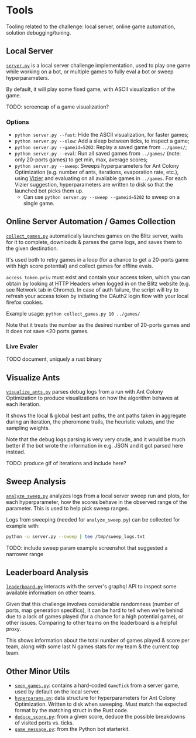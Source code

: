 # Tools

Tooling related to the challenge: local server, online game automation, solution
debugging/tuning.

## Local Server
[`server.py`](server.py) is a local server challenge implementation, used to
play one game while working on a bot, or multiple games to fully eval a bot
or sweep hyperparameters.

By default, it will play some fixed game, with ASCII visualization of the game.

TODO: screencap of a game visualization?

### Options
- `python server.py --fast`: Hide the ASCII visualization, for faster games;
- `python server.py --slow`: Add a sleep between ticks, to inspect a game;
- `python server.py --gameid=5202`: Replay a saved game from `../games/`;
- `python server.py --eval`: Run all saved games from `../games/` (note: only
  20-ports games) to get min, max, average scores;
- `python server.py --sweep`: Sweeps hyperparameters for Ant Colony Optimization
  (e.g. number of ants, iterations, evaporation rate, etc.), using
  [Vizier](https://github.com/google/vizier) and evaluating on all available
  games in `../games`. For each Vizier suggestion, hyperparameters are written
  to disk so that the launched bot picks them up.
  - Can use `python server.py --sweep --gameid=5202` to sweep on a single game.

## Online Server Automation / Games Collection
[`collect_games.py`](collect_games.py) automatically launches games on the
Blitz server, waits for it to complete, downloads & parses the game logs, and
saves them to the given destination.

It's used both to retry games in a loop (for a chance to get a 20-ports game
with high score potential) and collect games for offline evals.

`access_token.priv` must exist and contain your access token, which you can
obtain by looking at HTTP Headers when logged in on the Blitz website (e.g. see
Network tab in Chrome). In case of auth failure, the script will try to refresh
your access token by initiating the OAuth2 login flow with your local firefox
cookies.

Example usage: `python collect_games.py 10 ../games/`

Note that it treats the number as the desired number of 20-ports games and it
does not save <20 ports games.

### Live Evaler

TODO document, uniquely a rust binary

## Visualize Ants
[`visualize_ants.py`](visualize_ants.py) parses debug logs from a run with Ant
Colony Optimization to produce visualizations on how the algorithm behaves at
each iteration.

It shows the local & global best ant paths, the ant paths taken
in aggregate during an iteration, the pheromone trails, the heuristic values,
and the sampling weights.

Note that the debug logs parsing is very very crude, and it would be much better
if the bot wrote the information in e.g. JSON and it got parsed here instead.

TODO: produce gif of iterations and include here?

## Sweep Analysis
[`analyze_sweep.py`](analyze_sweep.py) analyzes logs from a local server sweep
run and plots, for each hyperparameter, how the scores behave in the observed
range of the parameter. This is used to help pick sweep ranges.

Logs from sweeping (needed for `analyze_sweep.py`) can be collected for example
with:

```sh
python -u server.py --sweep | tee /tmp/sweep_logs.txt
```

TODO: include sweep param example screenshot that suggested a narrower range

## Leaderboard Analysis
[`leaderboard.py`](leaderboard.py) interacts with the server's graphql API to
inspect some available information on other teams.

Given that this challenge involves considerable randomness (number of ports, map
generation specifics), it can be hard to tell when we're behind due to a lack of
games played (for a chance for a high potential game), or other issues.
Comparing to other teams on the leaderboard is a helpful proxy.

This shows information about the total number of games played & score per team,
along with some last N games stats for my team & the current top team.

## Other Minor Utils
- [`seen_games.py`](seen_games.py): contains a hard-coded `GameTick` from a
  server game, used by default on the local server.
- [`hyperparams.py`](hyperparams.py): data structure for hyperparameters for
  Ant Colony Optimization. Written to disk when sweeping. Must match the
  expected format by the matching struct in the Rust code.
- [`deduce_score.py`](deduce_score.py): from a given score, deduce the possible
  breakdowns of visited ports vs. ticks.
- [`game_message.py`](game_message.py): from the Python bot starterkit.
